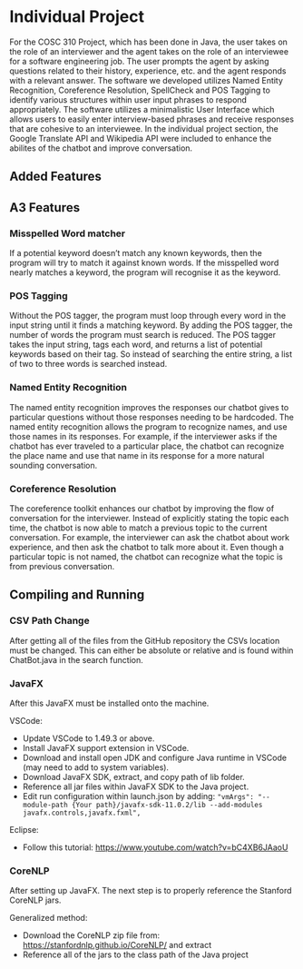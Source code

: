 # Individual Project

For the COSC 310 Project, which has been done in Java, the user takes on the role of an interviewer and the agent takes on the role of an interviewee for a software engineering job. The user prompts the agent by asking questions related to their history, experience, etc. and the agent responds with a relevant answer. The software we developed utilizes Named Entity Recognition, Coreference Resolution, SpellCheck and POS Tagging to identify various structures within user input phrases to respond appropriately. The software utilizes a minimalistic User Interface which allows users to easily enter interview-based phrases and receive responses that are cohesive to an interviewee. In the individual project section, the Google Translate API and Wikipedia API were included to enhance the abilites of the chatbot and improve conversation.

## Added Features

## A3 Features

### Misspelled Word matcher
If a potential keyword doesn’t match any known keywords, then the program will try to match it against known words. If the misspelled word nearly matches a keyword, the program will recognise it as the keyword.

### POS Tagging
Without the POS tagger, the program must loop through every word in the input string until it finds a matching keyword. By adding the POS tagger, the number of words the program must search is reduced. The POS tagger takes the input string, tags each word, and returns a list of potential keywords based on their tag. So instead of searching the entire string, a list of two to three words is searched instead.

### Named Entity Recognition
The named entity recognition improves the responses our chatbot gives to particular questions without those responses needing to be hardcoded. The named entity recognition allows the program to recognize names, and use those names in its responses. For example, if the interviewer asks if the chatbot has ever traveled to a particular place, the chatbot can recognize the place name and use that name in its response for a more natural sounding conversation.

### Coreference Resolution
The coreference toolkit enhances our chatbot by improving the flow of conversation for the interviewer. Instead of explicitly stating the topic each time, the chatbot is now able to match a previous topic to the current conversation. For example, the interviewer can ask the chatbot about work experience, and then ask the chatbot to talk more about it. Even though a particular topic is not named, the chatbot can recognize what the topic is from previous conversation. 


## Compiling and Running

### CSV Path Change
After getting all of the files from the GitHub repository the CSVs location must be changed. This can either be absolute or relative and is found within ChatBot.java in the search function. 

### JavaFX
After this JavaFX must be installed onto the machine. 

VSCode:
* Update VSCode to 1.49.3 or above.
* Install JavaFX support extension in VSCode.
* Download and install open JDK and configure Java runtime in VSCode (may need to add to system variables).
* Download JavaFX SDK, extract, and copy path of lib folder.
* Reference all jar files within JavaFX SDK to the Java project.
* Edit run configuration within launch.json by adding:
`"vmArgs": "--module-path {Your path}/javafx-sdk-11.0.2/lib --add-modules javafx.controls,javafx.fxml", ` 

Eclipse:
* Follow this tutorial: https://www.youtube.com/watch?v=bC4XB6JAaoU

### CoreNLP
After setting up JavaFX. The next step is to properly reference the Stanford CoreNLP jars.

Generalized method:
* Download the CoreNLP zip file from: https://stanfordnlp.github.io/CoreNLP/ and extract
* Reference all of the jars to the class path of the Java project

